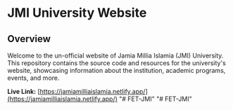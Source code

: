 # JMI University Website

## Overview

Welcome to the un-official website of Jamia Millia Islamia (JMI) University. This repository contains the source code and resources for the university's website, showcasing information about the institution, academic programs, events, and more.

**Live Link:** [https://jamiamilliaislamia.netlify.app/](https://jamiamilliaislamia.netlify.app/)
"# FET-JMI" 
"# FET-JMI" 
